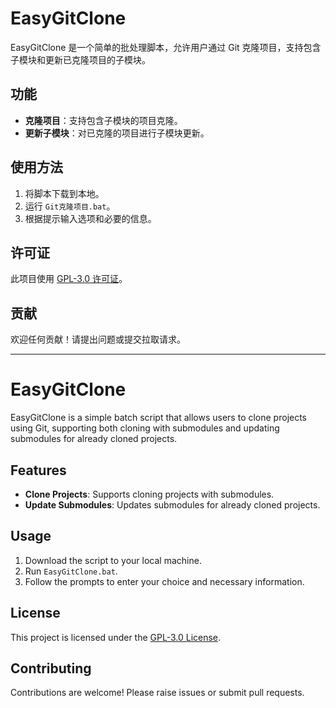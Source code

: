 # EasyGitClone

EasyGitClone 是一个简单的批处理脚本，允许用户通过 Git 克隆项目，支持包含子模块和更新已克隆项目的子模块。

## 功能

- **克隆项目**：支持包含子模块的项目克隆。
- **更新子模块**：对已克隆的项目进行子模块更新。

## 使用方法

1. 将脚本下载到本地。
2. 运行 `Git克隆项目.bat`。
3. 根据提示输入选项和必要的信息。

## 许可证

此项目使用 [GPL-3.0 许可证](https://opensource.org/licenses/GPL-3.0)。

## 贡献

欢迎任何贡献！请提出问题或提交拉取请求。

---------------------------------------------------------------------------------------------------------------------

# EasyGitClone

EasyGitClone is a simple batch script that allows users to clone projects using Git, supporting both cloning with submodules and updating submodules for already cloned projects.

## Features

- **Clone Projects**: Supports cloning projects with submodules.
- **Update Submodules**: Updates submodules for already cloned projects.

## Usage

1. Download the script to your local machine.
2. Run `EasyGitClone.bat`.
3. Follow the prompts to enter your choice and necessary information.

## License

This project is licensed under the [GPL-3.0 License](https://opensource.org/licenses/GPL-3.0).

## Contributing

Contributions are welcome! Please raise issues or submit pull requests.

